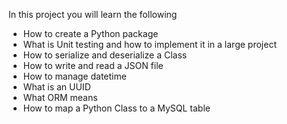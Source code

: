 In this project you will learn the following
- How to create a Python package
- What is Unit testing and how to implement it in a large project
- How to serialize and deserialize a Class
- How to write and read a JSON file
- How to manage datetime
- What is an UUID
- What ORM means
- How to map a Python Class to a MySQL table
